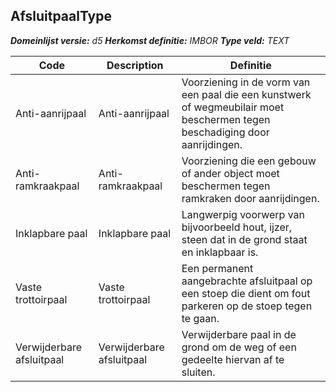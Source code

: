 ﻿## AfsluitpaalType

*__Domeinlijst versie:__ d5*
*__Herkomst definitie:__ IMBOR*
*__Type veld:__ TEXT*

|__Code__ |__Description__ |__Definitie__	|
|	---	|	---	|   ---	| 
| Anti-aanrijpaal | Anti-aanrijpaal | Voorziening in de vorm van een paal die een kunstwerk of wegmeubilair moet beschermen tegen beschadiging door aanrijdingen. |
| Anti-ramkraakpaal | Anti-ramkraakpaal | Voorziening die een gebouw of ander object moet beschermen tegen ramkraken door aanrijdingen. |
| Inklapbare paal | Inklapbare paal | Langwerpig voorwerp van bijvoorbeeld hout, ijzer, steen dat in de grond staat en inklapbaar is. |
| Vaste trottoirpaal | Vaste trottoirpaal | Een permanent aangebrachte afsluitpaal op een stoep die dient om fout parkeren op de stoep tegen te gaan. |
| Verwijderbare afsluitpaal | Verwijderbare afsluitpaal | Verwijderbare paal in de grond om de weg of een gedeelte hiervan af te sluiten. |

